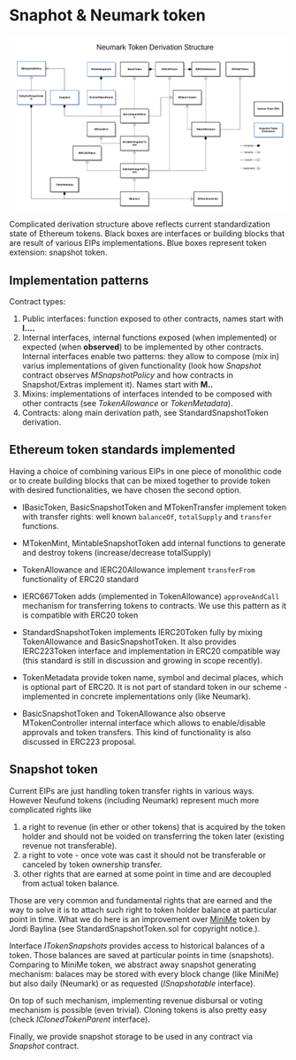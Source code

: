 # Snaphot & Neumark token

![NCD](./ncd.png)

Complicated derivation structure above reflects current standardization state of Ethereum tokens.
Black boxes are interfaces or building blocks that are result of various EIPs implementations. Blue
boxes represent token extension: snapshot token.

## Implementation patterns

Contract types:

1. Public interfaces: function exposed to other contracts, names start with **I....**
2. Internal interfaces, internal functions exposed (when implemented) or expected (when
   **observed**) to be implemented by other contracts. Internal interfaces enable two patterns: they
   allow to compose (mix in) varius implementations of given functionality (look how _Snapshot_
   contract observes _MSnapshotPolicy_ and how contracts in Snapshot/Extras implement it). Names
   start with **M..**
3. Mixins: implementations of interfaces intended to be composed with other contracts (see
   _TokenAllowance_ or _TokenMetadata_).
4. Contracts: along main derivation path, see StandardSnapshotToken derivation.

## Ethereum token standards implemented

Having a choice of combining various EIPs in one piece of monolithic code or to create building
blocks that can be mixed together to provide token with desired functionalities, we have chosen the
second option.

* IBasicToken, BasicSnapshotToken and MTokenTransfer implement token with transfer rights: well
  known `balanceOf`, `totalSupply` and `transfer` functions.
* MTokenMint, MintableSnapshotToken add internal functions to generate and destroy tokens
  (increase/decrease totalSupply)
* TokenAllowance and IERC20Allowance implement `transferFrom` functionality of ERC20 standard
* IERC667Token adds (implemented in TokenAllowance) `approveAndCall` mechanism for transferring
  tokens to contracts. We use this pattern as it is compatible with ERC20 token
* StandardSnapshotToken implements IERC20Token fully by mixing TokenAllowance and
  BasicSnapshotToken. It also provides IERC223Token interface and implementation in ERC20 compatible
  way (this standard is still in discussion and growing in scope recently).
* TokenMetadata provide token name, symbol and decimal places, which is optional part of ERC20. It
  is not part of standard token in our scheme - implemented in concrete implementations only (like
  Neumark).

* BasicSnapshotToken and TokenAllowance also observe MTokenController internal interface which
  allows to enable/disable approvals and token transfers. This kind of functionality is also
  discussed in ERC223 proposal.

## Snapshot token

Current EIPs are just handling token transfer rights in various ways. However Neufund tokens
(including Neumark) represent much more complicated rights like

1. a right to revenue (in ether or other tokens) that is acquired by the token holder and should not
   be voided on transferring the token later (existing revenue not transferable).
2. a right to vote - once vote was cast it should not be transferable or canceled by token ownership
   transfer.
3. other rights that are earned at some point in time and are decoupled from actual token balance.

Those are very common and fundamental rights that are earned and the way to solve it is to attach
such right to token holder balance at particular point in time. What we do here is an improvement
over [MiniMe](https://github.com/Giveth/minime) token by Jordi Baylina (see
StandardSnapshotToken.sol for copyright notice.).

Interface _ITokenSnapshots_ provides access to historical balances of a token. Those balances are
saved at particular points in time (snapshots). Comparing to MiniMe token, we abstract away snapshot
generating mechanism: balaces may be stored with every block change (like MiniMe) but also daily
(Neumark) or as requested (_ISnapshotable_ interface).

On top of such mechanism, implementing revenue disbursal or voting mechanism is possible (even
trivial). Cloning tokens is also pretty easy (check _IClonedTokenParent_ interface).

Finally, we provide snapshot storage to be used in any contract via _Snapshot_ contract.
